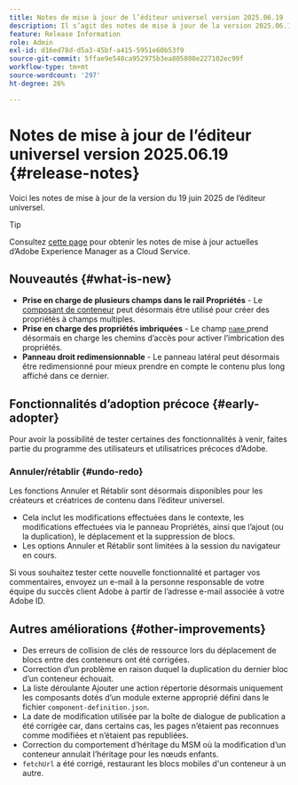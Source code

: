 ```yaml
---
title: Notes de mise à jour de l’éditeur universel version 2025.06.19
description: Il s’agit des notes de mise à jour de la version 2025.06.19 de l’éditeur universel.
feature: Release Information
role: Admin
exl-id: d16ed78d-d5a3-45bf-a415-5951e60b53f9
source-git-commit: 5ffae9e548ca952975b3ea805808e227102ec99f
workflow-type: tm+mt
source-wordcount: '297'
ht-degree: 26%

---
```



# Notes de mise à jour de l’éditeur universel version 2025.06.19 {#release-notes}

Voici les notes de mise à jour de la version du 19 juin 2025 de l’éditeur universel.

>[!TIP]
>
>Consultez [cette page](/help/release-notes/release-notes-cloud/release-notes-current.md) pour obtenir les notes de mise à jour actuelles d’Adobe Experience Manager as a Cloud Service.

## Nouveautés {#what-is-new}

* **Prise en charge de plusieurs champs dans le rail Propriétés** -
  Le [composant de conteneur](/help/implementing/universal-editor/field-types.md#container) peut désormais être utilisé pour créer des propriétés à champs multiples.
* **Prise en charge des propriétés imbriquées** - Le champ [`name` ](/help/implementing/universal-editor/field-types.md#nesting) prend désormais en charge les chemins d’accès pour activer l’imbrication des propriétés.
* **Panneau droit redimensionnable** - Le panneau latéral peut désormais être redimensionné pour mieux prendre en compte le contenu plus long affiché dans ce dernier.

## Fonctionnalités d’adoption précoce {#early-adopter}

Pour avoir la possibilité de tester certaines des fonctionnalités à venir, faites partie du programme des utilisateurs et utilisatrices précoces d’Adobe.

### **Annuler/rétablir** {#undo-redo}

Les fonctions Annuler et Rétablir sont désormais disponibles pour les créateurs et créatrices de contenu dans l’éditeur universel.

* Cela inclut les modifications effectuées dans le contexte, les modifications effectuées via le panneau Propriétés, ainsi que l’ajout (ou la duplication), le déplacement et la suppression de blocs.
* Les options Annuler et Rétablir sont limitées à la session du navigateur en cours.

Si vous souhaitez tester cette nouvelle fonctionnalité et partager vos commentaires, envoyez un e-mail à la personne responsable de votre équipe du succès client Adobe à partir de l’adresse e-mail associée à votre Adobe ID.

## Autres améliorations {#other-improvements}

* Des erreurs de collision de clés de ressource lors du déplacement de blocs entre des conteneurs ont été corrigées.
* Correction d’un problème en raison duquel la duplication du dernier bloc d’un conteneur échouait.
* La liste déroulante Ajouter une action répertorie désormais uniquement les composants dotés d’un module externe approprié défini dans le fichier `component-definition.json`.
* La date de modification utilisée par la boîte de dialogue de publication a été corrigée car, dans certains cas, les pages n’étaient pas reconnues comme modifiées et n’étaient pas republiées.
* Correction du comportement d’héritage du MSM où la modification d’un conteneur annulait l’héritage pour les nœuds enfants.
* `fetchUrl` a été corrigé, restaurant les blocs mobiles d&#39;un conteneur à un autre.
